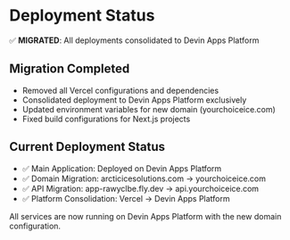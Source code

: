 # Deployment Status

✅ **MIGRATED**: All deployments consolidated to Devin Apps Platform

## Migration Completed
- Removed all Vercel configurations and dependencies
- Consolidated deployment to Devin Apps Platform exclusively
- Updated environment variables for new domain (yourchoiceice.com)
- Fixed build configurations for Next.js projects

## Current Deployment Status
- ✅ Main Application: Deployed on Devin Apps Platform
- ✅ Domain Migration: arcticicesolutions.com → yourchoiceice.com
- ✅ API Migration: app-rawyclbe.fly.dev → api.yourchoiceice.com
- ✅ Platform Consolidation: Vercel → Devin Apps Platform

All services are now running on Devin Apps Platform with the new domain configuration.
